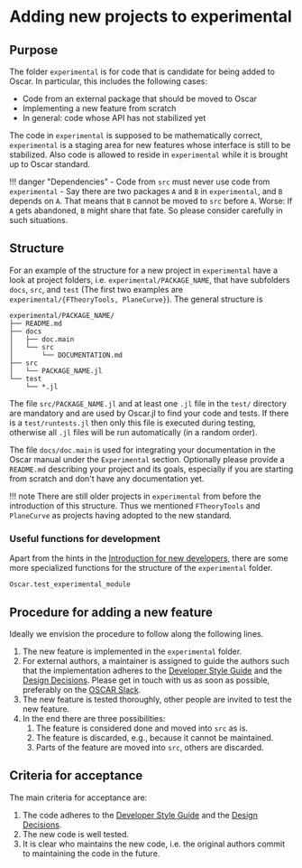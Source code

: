 # Adding new projects to experimental

## Purpose
The folder `experimental` is for code that is candidate for being added to
Oscar. In particular, this includes the following cases:
- Code from an external package that should be moved to Oscar
- Implementing a new feature from scratch
- In general: code whose API has not stabilized yet

The code in `experimental` is supposed to be mathematically correct,
`experimental` is a staging area for new features whose interface is still to
be stabilized. Also code is allowed to reside in `experimental` while it is
brought up to Oscar standard.

!!! danger "Dependencies"
    - Code from `src` must never use code from `experimental`
    - Say there are two packages `A` and `B` in `experimental`, and `B` depends
      on `A`. That means that `B` cannot be moved to `src` before `A`. Worse:
      If `A` gets abandoned, `B` might share that fate. So please consider
      carefully in such situations.

## Structure
For an example of the structure for a new project in `experimental` have a look
at project folders, i.e. `experimental/PACKAGE_NAME`, that have subfolders
`docs`, `src`, and `test` (The first two examples are
`experimental/{FTheoryTools, PlaneCurve}`). The general structure is
```
experimental/PACKAGE_NAME/
├── README.md
├── docs
│   ├── doc.main
│   └── src
│       └── DOCUMENTATION.md
├── src
│   └── PACKAGE_NAME.jl
└── test
    └── *.jl
```
The file `src/PACKAGE_NAME.jl` and at least one `.jl` file in the `test/`
directory are mandatory and are used by Oscar.jl to find your code and tests.
If there is a `test/runtests.jl` then only this file is executed during
testing, otherwise all `.jl` files will be run automatically (in a random
order).

The file `docs/doc.main` is used for integrating your documentation in the
Oscar manual under the `Experimental` section. Optionally please provide a
`README.md` describing your project and its goals, especially if you are
starting from scratch and don't have any documentation yet.

!!! note
    There are still older projects in `experimental` from before the
    introduction of this structure. Thus we mentioned `FTheoryTools` and
    `PlaneCurve` as projects having adopted to the new standard.

### Useful functions for development
Apart from the hints in the [Introduction for new developers](@ref), there are some more specialized functions for the structure of the `experimental` folder.
```@docs
Oscar.test_experimental_module
```

## Procedure for adding a new feature
Ideally we envision the procedure to follow along the following lines.

1. The new feature is implemented in the `experimental` folder.
2. For external authors, a maintainer is assigned to guide the authors such
   that the implementation adheres to the [Developer Style Guide](@ref) and the
   [Design Decisions](@ref).
   Please get in touch with us as soon as possible, preferably on the [OSCAR
   Slack](https://oscar.computeralgebra.de/community/#slack).
3. The new feature is tested thoroughly, other people are invited to test the
   new feature.
4. In the end there are three possibilities:
   1. The feature is considered done and moved into `src` as is.
   2. The feature is discarded, e.g., because it cannot be maintained.
   3. Parts of the feature are moved into `src`, others are discarded.

## Criteria for acceptance

The main criteria for acceptance are:
1. The code adheres to the [Developer Style Guide](@ref) and the [Design
   Decisions](@ref).
2. The new code is well tested.
3. It is clear who maintains the new code, i.e. the original authors commit to
   maintaining the code in the future.

